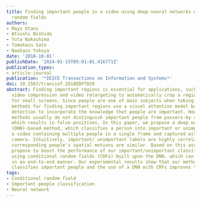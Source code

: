 ```yaml
---
title: Finding important people in a video using deep neural networks with conditional
  random fields
authors:
- Mayu Otani
- Atsushi Nishida
- Yuta Nakashima
- Tomokazu Sato
- Naokazu Yokoya
date: '2018-10-01'
publishDate: '2024-01-15T05:01:01.416771Z'
publication_types:
- article-journal
publication: '*IEICE Transactions on Information and Systems*'
doi: 10.1587/transinf.2018EDP7029
abstract: Finding important regions is essential for applications, such as content-aware
  video compression and video retargeting to automatically crop a region in a video
  for small screens. Since people are one of main subjects when taking a video, some
  methods for finding important regions use a visual attention model based on face/pedestrian
  detection to incorporate the knowledge that people are important. However, such
  methods usually do not distinguish important people from passers-by and bystanders,
  which results in false positives. In this paper, we propose a deep neural network
  (DNN)-based method, which classifies a person into important or unimportant, given
  a video containing multiple people in a single frame and captured with a hand-held
  camera. Intuitively, important/ unimportant labels are highly correlated given that
  corresponding people's spatial motions are similar. Based on this assumption, we
  propose to boost the performance of our important/unimportant classification by
  using conditional random fields (CRFs) built upon the DNN, which can be trained
  in an end-to-end manner. Our experimental results show that our method successfully
  classifies important people and the use of a DNN with CRFs improves the accuracy.
tags:
- Conditional random field
- Important people classification
- Neural network
---
```

